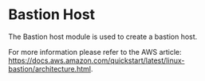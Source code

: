 # Bastion Host

The Bastion host module is used to create a bastion host.

For more information please refer to the AWS article: https://docs.aws.amazon.com/quickstart/latest/linux-bastion/architecture.html.
